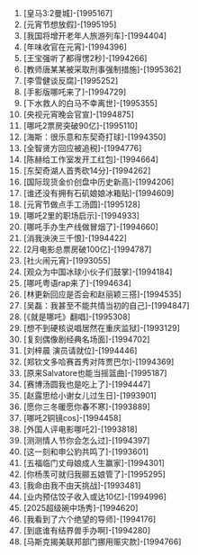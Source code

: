 
1. [皇马3:2曼城]-[1995167]
1. [元宵节想放假]-[1995195]
1. [我国将增开老年人旅游列车]-[1994404]
1. [年味收官在元宵]-[1994396]
1. [王宝强听了都得愣2秒]-[1994266]
1. [教师唐某某被采取刑事强制措施]-[1995362]
1. [李雪健谈反腐]-[1995252]
1. [手影版哪吒来了]-[1994729]
1. [下水救人的白马不幸离世]-[1995355]
1. [央视元宵晚会官宣]-[1994875]
1. [哪吒2票房突破90亿]-[1995110]
1. [海斯：很乐意和东契奇打球]-[1994350]
1. [全智贤方回应被追税]-[1994776]
1. [陈赫给工作室发开工红包]-[1994664]
1. [东契奇湖人首秀砍14分]-[1994262]
1. [国际现货金价创盘中历史新高]-[1994206]
1. [谁还没有拥有石矶娘娘冰箱贴]-[1994609]
1. [元宵节做点手工汤圆]-[1995128]
1. [哪吒2里的职场启示]-[1994933]
1. [哪吒手办生产线做冒烟了]-[1994660]
1. [消我泱泱三千恨]-[1994422]
1. [2月电影总票房破100亿]-[1994787]
1. [社火闹元宵]-[1993055]
1. [观众为中国冰球小伙子们鼓掌]-[1994184]
1. [哪吒粤语rap来了]-[1994634]
1. [林更新回应是否会和赵丽颖三搭]-[1994535]
1. [吴磊：我甚至不能共情当初的自己]-[1994847]
1. [《就是哪吒》翻唱]-[1995308]
1. [想不到硬核说唱居然在重庆监狱]-[1993129]
1. [复刻偶像剧经典名场面]-[1994702]
1. [刘梓晨 演员请就位]-[1994446]
1. [郑钦文多哈赛首秀对阵贾巴尔]-[1994369]
1. [原来Salvatore也能当摇篮曲]-[1995187]
1. [赛博汤圆我也是吃上了]-[1994447]
1. [赵露思给小谢女儿过生日]-[1993901]
1. [愿你三冬暖愿你春不寒]-[1993889]
1. [哪吒2铜镜cos]-[1994458]
1. [外国人评电影哪吒2]-[1993818]
1. [测测情人节你会怎么过]-[1994397]
1. [这一刻和申公豹共鸣了]-[1993601]
1. [五福临门丈母娘成人生赢家]-[1994301]
1. [你杨羡可就归我郦五娘管了]-[1995295]
1. [我命由我不由天挑战]-[1993481]
1. [业内预估饺子收入或达10亿]-[1994996]
1. [2025超级碗中场秀]-[1994620]
1. [我看到了六个绝望的导师]-[1994176]
1. [到底谁有结界兽手办啊]-[1994280]
1. [马斯克揭美联邦部门挪用赈灾款]-[1994766]